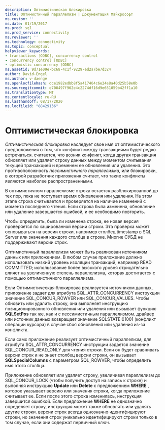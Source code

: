 ```yaml
---
description: Оптимистическая блокировка
title: Оптимистичный параллелизм | Документация Майкрософт
ms.custom: ''
ms.date: 01/19/2017
ms.prod: sql
ms.prod_service: connectivity
ms.reviewer: ''
ms.technology: connectivity
ms.topic: conceptual
helpviewer_keywords:
- transactions [ODBC], concurrency control
- concurrency control [ODBC]
- optimistic concurrency [ODBC]
ms.assetid: 9d71e09e-bc68-4c1f-9229-ed2a7be7d324
author: David-Engel
ms.author: v-daenge
ms.openlocfilehash: dce1982edbb8f5a417404c6e24e8a40d25b58e0b
ms.sourcegitcommit: e700497f962e4c2274df16d9e651059b42ff1a10
ms.translationtype: MT
ms.contentlocale: ru-RU
ms.lasthandoff: 08/17/2020
ms.locfileid: "88429136"
---
```

# <a name="optimistic-concurrency"></a>Оптимистическая блокировка
*Оптимистическая блокировка* наследует свое имя от оптимистического предположения о том, что конфликт между транзакциями будет редко встречаться. считается, что возник конфликт, когда другая транзакция обновляет или удаляет строку данных между моментом считывания текущей транзакцией и временем ее обновления или удаления. Это противоположность *пессимистичного параллелизма,* или блокировки, в которой разработчик приложения считает, что такие конфликты являются наиболее распространенными.  
  
 В оптимистичном параллелизме строка остается разблокированной до тех пор, пока не поступает время обновления или удаления. На этом этапе строка считывается и проверяется на наличие изменений с момента последнего чтения. Если строка была изменена, обновление или удаление завершается ошибкой, и ее необходимо повторить.  
  
 Чтобы определить, была ли изменена строка, ее новая версия проверяется по кэшированной версии строки. Эта проверка может основываться на версии строки, например столбец timestamp в SQL Server или значения каждого столбца в строке. Многие СУБД не поддерживают версии строк.  
  
 Оптимистичный параллелизм может быть реализован источником данных или приложением. В любом случае приложение должно использовать низкий уровень изоляции транзакций, например READ COMMITTED; использование более высокого уровня отрицательно влияет на увеличенную степень параллелизма, которая достигается с помощью оптимистичного параллелизма.  
  
 Если Оптимистическая блокировка реализуется источником данных, приложение задает для атрибута SQL_ATTR_CONCURRENCY инструкции значение SQL_CONCUR_ROWVER или SQL_CONCUR_VALUES. Чтобы обновить или удалить строку, она выполняет инструкцию позиционированного обновления или удаления или вызывает функцию **SQLSetPos** так же, как и с пессимистичным параллелизмом. драйвер или источник данных возвращает значение SQLSTATE 01001 (конфликт операции курсора) в случае сбоя обновления или удаления из-за конфликта.  
  
 Если само приложение реализует оптимистичный параллелизм, для атрибута SQL_ATTR_CONCURRENCY инструкции задается значение SQL_CONCUR_READ_ONLY для чтения строки. Если он будет сравнивать версии строк и не знает столбец версии строки, он вызывает **SQLSpecialColumns** с параметром SQL_ROWVER, чтобы определить имя этого столбца.  
  
 Приложение обновляет или удаляет строку, увеличивая параллелизм до SQL_CONCUR_LOCK (чтобы получить доступ на запись к строке) и выполняя инструкцию **Update** или **Delete** с предложением **WHERE** , которое указывает версию или значения строки, когда приложение считывает ее. Если после этого строка изменилась, инструкция завершится ошибкой. Если предложение **WHERE** не однозначно определяет строку, инструкция может также обновлять или удалять другие строки. версии строк всегда однозначно идентифицируют строки, но значения строк уникально идентифицируют строки только в том случае, если они содержат первичный ключ.
